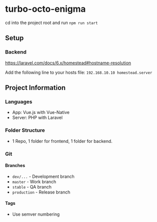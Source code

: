 # turbo-octo-enigma

cd into the project root and run `npm run start`

## Setup

### Backend 

https://laravel.com/docs/6.x/homestead#hostname-resolution

Add the following line to your hosts file:
`192.168.10.10 homestead.server`

## Project Information

### Languages

* App: Vue.js with Vue-Native
* Server: PHP with Laravel

### Folder Structure

* 1 Repo, 1 folder for frontend, 1 folder for backend.

### Git

#### Branches

* `dev/...` - Development branch
* `master` - Work branch
* `stable` - QA branch
* `production` - Release branch

#### Tags

* Use semver numbering

